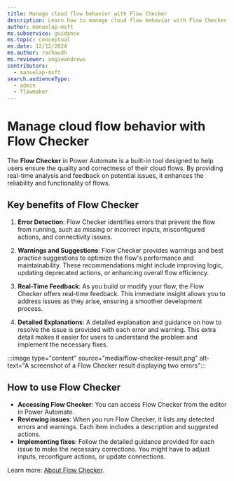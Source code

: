 ```yaml
---
title: Manage cloud flow behavior with Flow Checker
description: Learn how to manage cloud flow behavior with Flow Checker
author: manuelap-msft
ms.subservice: guidance
ms.topic: conceptual
ms.date: 12/12/2024
ms.author: rachaudh
ms.reviewer: angieandrews
contributors: 
  - manuelap-msft
search.audienceType: 
  - admin
  - flowmaker
---
```


# Manage cloud flow behavior with Flow Checker

The **Flow Checker** in Power Automate is a built-in tool designed to help users ensure the quality and correctness of their cloud flows. By providing real-time analysis and feedback on potential issues, it enhances the reliability and functionality of flows. 

## Key benefits of Flow Checker

1. **Error Detection**: Flow Checker identifies errors that prevent the flow from running, such as missing or incorrect inputs, misconfigured actions, and connectivity issues. 

2. **Warnings and Suggestions**: Flow Checker provides warnings and best practice suggestions to optimize the flow's performance and maintainability. These recommendations might include improving logic, updating deprecated actions, or enhancing overall flow efficiency.

3. **Real-Time Feedback**: As you build or modify your flow, the Flow Checker offers real-time feedback. This immediate insight allows you to address issues as they arise, ensuring a smoother development process.

4. **Detailed Explanations**: A detailed explanation and guidance on how to resolve the issue is provided with each error and warning. This extra detail makes it easier for users to understand the problem and implement the necessary fixes.

:::image type="content" source="media/flow-checker-result.png" alt-text="A screenshot of a Flow Checker result displaying two errors":::

## How to use Flow Checker

- **Accessing Flow Checker**: You can access Flow Checker from the editor in Power Automate. 
- **Reviewing issues**: When you run Flow Checker, it lists any detected errors and warnings. Each item includes a description and suggested actions.
- **Implementing fixes**: Follow the detailed guidance provided for each issue to make the necessary corrections. You might have to adjust inputs, reconfigure actions, or update connections.

Learn more: [About Flow Checker](/power-automate/error-checker).